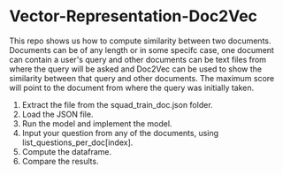 # Vector-Representation-Doc2Vec
This repo shows us how to compute similarity between two documents. Documents can be of any length or in some specifc case, one document can contain a user's query and other documents can be text files from where the query will be asked and Doc2Vec can be used to show the similarity between that query and other documents. The maximum score will point to the document from where the query was initially taken.

1. Extract the file from the squad_train_doc.json folder.
2. Load the JSON file.
3. Run the model and implement the model.
4. Input your question from any of the documents, using list_questions_per_doc[index].
5. Compute the dataframe.
6. Compare the results.
